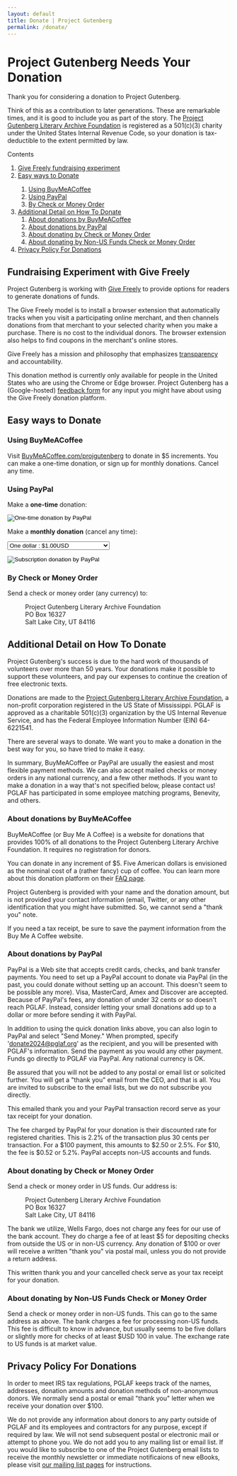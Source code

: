 ```yaml
---
layout: default
title: Donate | Project Gutenberg
permalink: /donate/
---
```


Project Gutenberg Needs Your Donation
=====================================

Thank you for considering a donation to Project Gutenberg.

Think of this as a contribution to later generations. These are remarkable times, and it is good to include you as part of the story.  The [Project Gutenberg Literary Archive Foundation](/about/pglaf.html) is registered as a 501(c)(3) charity under the United States Internal Revenue Code, so your donation is tax-deductible to the extent permitted by law.

<div class="contents">
Contents
<ol>

 <li><a href="#experiment">Give Freely fundraising experiment</a></li>
 <li><a href="#easy-ways-to-donate">Easy ways to Donate</a></li>
  <ol class="inner_1">
   <li><a href="#using-buymeacoffee">Using BuyMeACoffee</a></li>
   <li><a href="#using-paypal">Using PayPal</a></li>
   <li><a href="#by-check-or-money-order">By Check or Money Order</a></li>
  </ol>
  
 <li><a href="#additional-detail-on-how-to-donate">Additional Detail on How To Donate</a>
  <ol class="inner_1">
   <li><a href="#about-donations-by-buymeacoffee">About donations by BuyMeACoffee</a></li>
   <li><a href="#about-donations-by-paypal">About donations by PayPal</a></li>
   <li><a href="#about-donating-by-check-or-money-order">About donating by Check or Money Order</a></li>
   <li><a href="#about-donating-by-non-us-funds-check-or-money-order">About donating by Non-US Funds Check or Money Order</a></li>
  </ol>
 </li>
 
 <li><a href="#privacy-policy-for-donations">Privacy Policy For Donations</a></li>
</ol>
</div>

## <a name="experiment"></a>Fundraising Experiment with Give Freely

Project Gutenberg is working with <a href="https://givefreely.com/" target="_blank" rel="noopener noreferrer">Give Freely</a> to provide options for readers to generate donations of funds.

The Give Freely model is to install a browser extension that automatically tracks when you visit a participating online merchant, and then channels donations from that merchant to your selected charity when you make a purchase. There is no cost to the individual donors. The browser extension also helps to find coupons in the merchant's online stores.

Give Freely has a mission and philosophy that emphasizes <a href="https://givefreely.com/transparency" target="_blank" rel="noopener noreferrer">transparency</a> and accountability.

This donation method is currently only available for people in the United States who are using the Chrome or Edge browser. Project Gutenberg has a (Google-hosted) <a href="https://docs.google.com/forms/d/e/1FAIpQLSdvk_QEXMmSWr042oJJ-HQf9JxGFJADEh5HJxTfOldQ-k0vLg/viewform?usp=sf_link" rel="noopener noreferrer">feedback form</a> for any input you might have about using the Give Freely donation platform.

## Easy ways to Donate

### Using  <a name="using-buymeacoffee"></a>BuyMeACoffee

Visit <a href="https://BuyMeACoffee.com/projgutenberg">BuyMeACoffee.com/projgutenberg</a> to donate in $5 increments. You can make a one-time donation, or sign up for monthly donations. Cancel any time.

### Using <a name="using-paypal"></a>PayPal

<form action="https://www.paypal.com/cgi-bin/webscr" method="post" target="new">

  Make a <strong>one-time</strong> donation:

  <input type="hidden" name="cmd" value="_s-xclick" />
  <input type="hidden" name="hosted_button_id" value="XKAL6BZL3YPSN" />
  <input type="image" src="/pics/en_US.gif" 
	 border="0" name="submit" alt="One-time donation by PayPal" 
         style="vertical-align: middle" />

</form>

<form action="https://www.paypal.com/cgi-bin/webscr" method="post" target="new">

<input type="hidden" name="cmd" value="_s-xclick" />
<input type="hidden" name="hosted_button_id" value="EAKP47JLLM5V2" />
<input type="hidden" name="on0" value="Monthly donation amount" />
<input type="hidden" name="currency_code" value="USD" />

Make a <strong>monthly donation</strong> (cancel any time): 

<select name="os0">
      <option value="One dollar">One dollar : $1.00USD</option>
      <option value="Five dollars">Five dollars : $5.00USD</option>
      <option value="Ten dollars">Ten dollars : $10.00USD</option>
      <option value="Twenty-five dollars">Twenty-five dollars : $25.00USD</option>
      <option value="One hundred dollars">One hundred dollars : $100.00USD</option>
</select> 

<input type="image" src="/pics/btn_subscribe_SM.gif"
       border="0" name="submit" alt="Subscription donation by PayPal" 
       style="vertical-align: middle" />

</form>

### <a name="by-check-or-money-order"></a> By Check or Money Order

Send a check or money order (any currency) to:

<dl><dd>  Project Gutenberg Literary Archive Foundation</dd>
<dd>  PO Box 16327</dd>
<dd>  Salt Lake City, UT 84116</dd></dl>

## <a name="#additional-detail-on-how-to-donate"></a>Additional Detail on How To Donate

Project Gutenberg's success is due to the hard work of thousands of volunteers over more than 50 years. Your donations make it possible to support these volunteers, and pay our expenses to continue the creation of free electronic texts.

Donations are made to the [Project Gutenberg Literary Archive Foundation](/about/pglaf.html), a non-profit corporation registered in the US State of Mississippi. PGLAF is approved as a charitable 501(c)(3) organization by the US Internal Revenue Service, and has the Federal Employee Information Number (EIN) 64-6221541.

There are several ways to donate. We want you to make a donation in the best way for you, so have tried to make it easy.

In summary, BuyMeACoffee or PayPal are usually the easiest and most flexible payment methods.  We can also accept mailed checks or money orders in any national currency, and a few other methods.  If you want to make a donation in a way that's not specified below, please contact us!  PGLAF has participated in some employee matching programs, Benevity, and others.

### <a name="using-buymeacoffee"></a>About donations by BuyMeACoffee
<a name="about-donations-by-buymeacoffee"></a>BuyMeACoffee (or Buy Me A Coffee) is a website for donations that provides 100% of all donations to the Project Gutenberg Literary Archive Foundation. It requires no registration for donors.

You can donate in any increment of $5. Five American dollars is envisioned as the nominal cost of a (rather fancy) cup of coffee. You can learn more about this donation platform on their <a href="https://www.buymeacoffee.com/faq">FAQ page</a>.

Project Gutenberg is provided with your name and the donation amount, but is not provided your contact information (email, Twitter, or any other identification that you might have submitted. So, we cannot send a "thank you" note.

If you need a tax receipt, be sure to save the payment information from the Buy Me A Coffee website.

### <a name="about-donations-by-paypal"></a>About donations by PayPal
<a name="about-donations-by-paypal"></a>PayPal is a Web site that accepts credit cards, checks, and bank transfer payments.  You need to set up a PayPal account to donate via PayPal (in the past, you could donate without setting up an account.  This doesn't seem to be possible any more). Visa, MasterCard, Amex and Discover are accepted.  Because of PayPal's fees, any donation of under 32 cents or so doesn't reach PGLAF.  Instead, consider letting your small donations add up to a dollar or more before sending it with PayPal.

In addition to using the quick donation links above, you can also login to PayPal and select "Send Money." When prompted, specify 'donate2024@pglaf.org' as the recipient, and you will be presented with PGLAF's information. Send the payment as you would any other payment. Funds go directly to PGLAF via PayPal.  Any national currency is OK.

Be assured that you will not be added to any postal or email list or solicited further. You will get a "thank you" email from the CEO, and that is all. You are invited to subscribe to the email lists, but we do not subscribe you directly.

This emailed thank you and your PayPal transaction record serve as your tax receipt for your donation. 

The fee charged by PayPal for your donation is their discounted rate for registered charities.  This is 2.2% of the transaction plus 30 cents per transaction. For a $100 payment, this amounts to $2.50 or 2.5%. For $10, the fee is $0.52 or 5.2%. PayPal accepts non-US accounts and funds.


### <a name="about-donating-by-check-or-money-order"></a>About donating by Check or Money Order
<a name="about-donating-by-check-or-money-order"></a>Send a check or money order in US funds. Our address is:

<dl><dd> Project Gutenberg Literary Archive Foundation<br /></dd>
<dd> PO Box 16327<br /></dd>
<dd> Salt Lake City, UT 84116</dd></dl>

The bank we utilize, Wells Fargo, does not charge any fees for our use of the bank account. They do charge a fee of at least $5 for depositing checks from outside the US or in non-US currency. Any donation of $100 or over will receive a written "thank you" via postal mail, unless you do not provide a return address.

This written thank you and your cancelled check serve as your tax receipt for your donation. 

### <a name="about-donating-by-non-us-funds-check-or-money-order"></a>About donating by Non-US Funds Check or Money Order
<a name="about-donating-by-non-us-funds-check-or-money-order"></a>Send a check or money order in non-US funds. This can go to the same address as above. The bank charges a fee for processing non-US funds. This fee is difficult to know in advance, but usually seems to be five dollars or slightly more for checks of at least $USD 100 in value. The exchange rate to US funds is at market value.

## <a name="about-donating-by-non-us-funds-check-or-money-order"></a>Privacy Policy For Donations
<a name="privacy-policy-for-donations"></a>In order to meet IRS tax regulations, PGLAF keeps track of the names, addresses, donation amounts and donation methods of non-anonymous donors. We normally send a postal or email "thank you" letter when we receive your donation over $100.

We do not provide any information about donors to any party outside of PGLAF and its employees and contractors for any purpose, except if required by law. We will not send subsequent postal or electronic mail or attempt to phone you. We do not add you to any mailing list or email list. If you would like to subscribe to one of the Project Gutenberg email lists to receive the monthly newsletter or immediate notificaions of new eBooks, please visit [our mailing list pages](https://lists.pglaf.org) for instructions.
